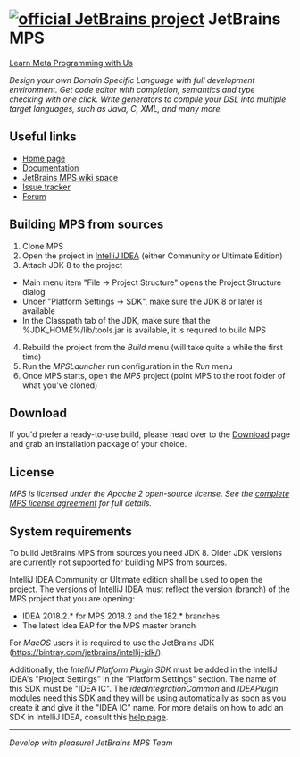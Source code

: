[![official JetBrains project](http://jb.gg/badges/official-flat-square.svg)](https://confluence.jetbrains.com/display/ALL/JetBrains+on+GitHub)
JetBrains MPS
=============

[Learn Meta Programming with Us](http://www.jetbrains.com/mps/)

<i>Design your own Domain Specific Language with full development environment. Get code editor with completion, semantics and type checking with one click. Write generators to compile your DSL into multiple target languages, such as Java, C, XML, and many more.</i>

Useful links
------------

- [Home page](http://www.jetbrains.com/mps/)
- [Documentation](https://www.jetbrains.com/mps/learn/)
- [JetBrains MPS wiki space](http://confluence.jetbrains.com/display/MPS/Welcome+to+JetBrains+MPS+Space)
- [Issue tracker](http://www.jetbrains.net/tracker/issues/MPS)
- [Forum](https://mps-support.jetbrains.com/hc/en-us/community/topics)


Building MPS from sources
-------------------------

1. Clone MPS
2. Open the project in [IntelliJ IDEA](http://www.jetbrains.com/idea) (either Community or Ultimate Edition)
3. Attach JDK 8 to the project
  - Main menu item "File -> Project Structure" opens the Project Structure dialog
  - Under "Platform Settings -> SDK", make sure the JDK 8 or later is available
  - In the Classpath tab of the JDK, make sure that the %JDK_HOME%/lib/tools.jar is available, it is required to build MPS
4. Rebuild the project from the _Build_ menu (will take quite a while the first time)
5. Run the _MPSLauncher_ run configuration in the _Run_ menu
6. Once MPS starts, open the _MPS_ project (point MPS to the root folder of what you've cloned)

Download
--------

If you'd prefer a ready-to-use build, please head over to the [Download](http://www.jetbrains.com/mps/download/) page and grab an installation package of your choice.

License
-------

_MPS is licensed under the Apache 2 open-source license. See the [complete MPS license agreement](http://www.jetbrains.com/mps/download/license.html) for full details._

System requirements
-------------------

To build JetBrains MPS from sources you need JDK 8. Older JDK versions are currently not supported for building MPS from sources.

IntelliJ IDEA Community or Ultimate edition shall be used to open the project. The versions of IntelliJ IDEA must reflect the version (branch) of the MPS project that you are opening:
* IDEA 2018.2.* for MPS 2018.2 and the 182.* branches
* The latest Idea EAP for the MPS master branch

For *MacOS* users it is required to use the JetBrains JDK (https://bintray.com/jetbrains/intellij-jdk/).

Additionally, the *IntelliJ Platform Plugin SDK* must be added in the IntelliJ IDEA's "Project Settings" in the "Platform Settings" section. The name of this SDK must be "IDEA IC".
The *ideaIntegrationCommon* and *IDEAPlugin* modules need this SDK and they will be using automatically as soon as you create it and give it the "IDEA IC" name.
For more details on how to add an SDK in IntelliJ IDEA, consult this [help page](https://www.jetbrains.com/help/idea/configuring-intellij-platform-plugin-sdk.html).


----------------------
_Develop with pleasure!
JetBrains MPS Team_

